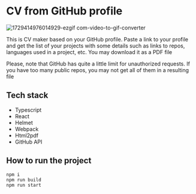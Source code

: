# CV from GitHub profile

![1729414976014929-ezgif com-video-to-gif-converter](https://github.com/user-attachments/assets/8323299e-4174-43ba-baae-6672247dcb38)


This is CV maker based on your GitHub profile. Paste a link to your profile and get the list of your projects with some details such as links to repos, languages used in a project, etc. You may download it as a PDF file

<!-- Try it here: /LINK TO NETLIFY/ -->

Please, note that GitHub has quite a little limit for unauthorized requests. If you have too many public repos, you may not get all of them in a resulting file

## Tech stack

- Typescript
- React
- Helmet
- Webpack
- Html2pdf
- GitHub API

## How to run the project

```
npm i
npm run build
npm run start
```
